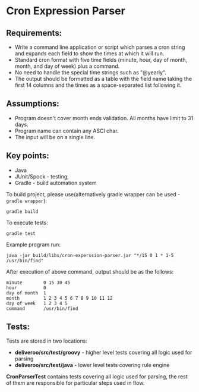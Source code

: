 # Cron Expression Parser

## Requirements:
- Write a command line application or script which parses a cron string and expands each field
  to show the times at which it will run. 
- Standard cron format with five time fields (minute, hour, day of
  month, month, and day of week) plus a command.
- No need to handle the special time strings such as "@yearly". 
- The output should be formatted as a table with the field name taking the first 14 columns and
  the times as a space-separated list following it.

## Assumptions:
- Program doesn't cover month ends validation. All months have limit to 31 days.
- Program name can contain any ASCI char.
- The input will be on a single line.

## Key points:
- Java
- JUnit/Spock - testing,
- Gradle - build automation system


To build project, please use(alternatively gradle wrapper can be used - ```gradle wrapper```):
```
gradle build
```

To execute tests:
```
gradle test
```

Example program run:
```
java -jar build/libs/cron-experssion-parser.jar "*/15 0 1 * 1-5 /usr/bin/find" 
```

After execution of above command, output should be as the follows:
```
minute        0 15 30 45
hour          0
day of month  1
month         1 2 3 4 5 6 7 8 9 10 11 12
day of week   1 2 3 4 5
command       /usr/bin/find

```

## Tests:
Tests are stored in two locations:
- **deliveroo/src/test/groovy** - higher level tests covering all logic used for parsing
- **deliveroo/src/test/java** - lower level tests covering rule engine

**CronParserTest** contains tests covering all logic used for parsing, the rest of them are 
responsible for particular steps used in flow.  
